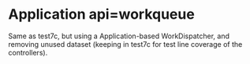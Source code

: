 # Application api=workqueue

Same as test7c, but using a Application-based WorkDispatcher, and
removing unused dataset (keeping in test7c for test line coverage of
the controllers).
